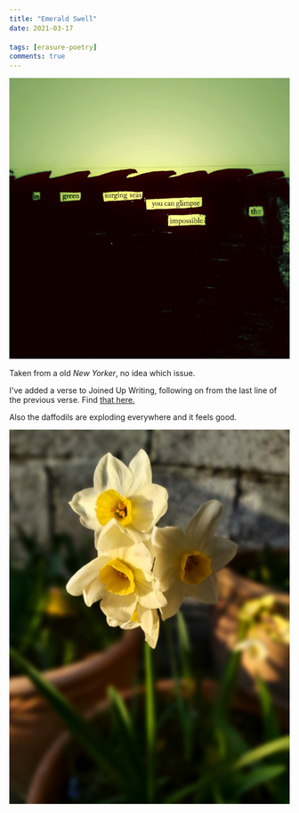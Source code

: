 ```yaml
---
title: "Emerald Swell"
date: 2021-03-17

tags: [erasure-poetry]
comments: true
---
```


<img src="/assets/images/articles/2021/emeraldswell.jpeg" class="responsive"><br>

Taken from a old *New Yorker*, no idea which issue.

I've added a verse to Joined Up Writing, following on from the last line of the previous verse. Find [that here.](https://www.facebook.com/112618110467507/posts/291876739208309/?d=n)

Also the daffodils are exploding everywhere and it feels good.

<img src="/assets/images/articles/2021/daffs.jpeg" class="responsive"><br>
